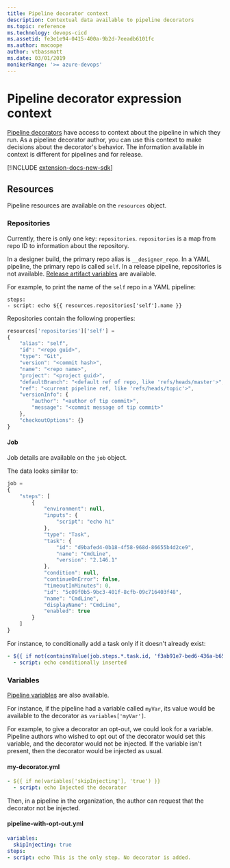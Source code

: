 ```yaml
---
title: Pipeline decorator context
description: Contextual data available to pipeline decorators
ms.topic: reference
ms.technology: devops-cicd
ms.assetid: fe3e1e94-0415-400a-9b2d-7eeadb6101fc
ms.author: macoope
author: vtbassmatt
ms.date: 03/01/2019
monikerRange: '>= azure-devops'
---
```


# Pipeline decorator expression context

[Pipeline decorators](add-pipeline-decorator.md) have access to context about the pipeline in which they run.
As a pipeline decorator author, you can use this context to make decisions about the decorator's behavior. The information available in context is different for pipelines and for release.

[!INCLUDE [extension-docs-new-sdk](../../includes/extension-docs-new-sdk.md)]

## Resources

Pipeline resources are available on the `resources` object.

### Repositories

Currently, there is only one key: `repositories`.
`repositories` is a map from repo ID to information about the repository.

In a designer build, the primary repo alias is `__designer_repo`.
In a YAML pipeline, the primary repo is called `self`.
In a release pipeline, repositories is not available. [Release artifact variables](https://docs.microsoft.com/azure/devops/pipelines/release/variables?view=azure-devops&tabs=batch) are available.

For example, to print the name of the `self` repo in a YAML pipeline:
```
steps:
- script: echo ${{ resources.repositories['self'].name }}
```

Repositories contain the following properties:

```javascript
resources['repositories']['self'] =
{
	"alias": "self",
	"id": "<repo guid>",
	"type": "Git",
	"version": "<commit hash>",
	"name": "<repo name>",
	"project": "<project guid>",
	"defaultBranch": "<default ref of repo, like 'refs/heads/master'>",
	"ref": "<current pipeline ref, like 'refs/heads/topic'>",
	"versionInfo": {
		"author": "<author of tip commit>",
		"message": "<commit message of tip commit>"
	},
	"checkoutOptions": {}
}
```


#### Job

Job details are available on the `job` object.

The data looks similar to:

```javascript
job = 
{
	"steps": [
		{
			"environment": null,
			"inputs": {
				"script": "echo hi"
			},
			"type": "Task",
			"task": {
				"id": "d9bafed4-0b18-4f58-968d-86655b4d2ce9",
				"name": "CmdLine",
				"version": "2.146.1"
			},
			"condition": null,
			"continueOnError": false,
			"timeoutInMinutes": 0,
			"id": "5c09f0b5-9bc3-401f-8cfb-09c716403f48",
			"name": "CmdLine",
			"displayName": "CmdLine",
			"enabled": true
		}
	]
}
```

For instance, to conditionally add a task only if it doesn't already exist:

```yaml
- ${{ if not(containsValue(job.steps.*.task.id, 'f3ab91e7-bed6-436a-b651-399a66fe6c2a')) }}:
  - script: echo conditionally inserted
```

### Variables

[Pipeline variables](../../pipelines/process/variables.md) are also available.

For instance, if the pipeline had a variable called `myVar`, its value would be available to the decorator as `variables['myVar']`.

For example, to give a decorator an opt-out, we could look for a variable.
Pipeline authors who wished to opt out of the decorator would set this variable, and the decorator would not be injected.
If the variable isn't present, then the decorator would be injected as usual.

#### my-decorator.yml
```yaml
- ${{ if ne(variables['skipInjecting'], 'true') }}
  - script: echo Injected the decorator
```

Then, in a pipeline in the organization, the author can request that the decorator not be injected.

#### pipeline-with-opt-out.yml
```yaml
variables:
  skipInjecting: true
steps:
- script: echo This is the only step. No decorator is added.
```
